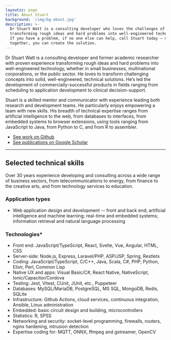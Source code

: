 ```yaml
---
layoutzz: page
title: About Stuart
background: '/img/bg-about.jpg'
description: >-
  Dr Stuart Watt is a consulting developer who loves the challenges of
  transforming rough ideas and hard problems into well-engineered technology. 
  If you have a problem, if no one else can help, call Stuart today — maybe 
  together, you can create the solution.
---
```


Dr Stuart Watt is a consulting developer and former academic researcher with
proven experience transforming rough ideas and hard problems into
well-engineered technology, whether in small businesses, multinational
corporations, or the public sector. He loves to transform challenging concepts
into solid, well-engineered, technical solutions. He’s led the development of
commercially-successful products in fields ranging from scheduling to
application development to clinical decision-support.

Stuart is a skilled mentor and communicator with experience leading both
research and development teams. He particularly enjoys empowering a team with
new skills. His breadth of technical expertise ranges from artificial
intelligence to the web, from databases to interfaces, from embedded systems to
browser extensions, using tools ranging from JavaScript to Java, from Python to
C, and from R to assembler.

* [See work on Github](https://github.com/morungos)
* [See publications on Google Scholar](https://scholar.google.com/citations?user=WDMjFKEAAAAJ&hl=en)

---

## Selected technical skills

Over 30 years experience developing and consulting across a wide range of
business sectors, from telecommunications to energy, from finance to the
creative arts, and from technology services to education.

### Application types

* Web application design and development -- front and back end; artificial
  intelligence and machine learning; real-time and embedded systems; information
  retrieval and natural language processing

### Technologies*

* Front end: JavaScript/TypeScript, React, Svelte, Vue, Angular, HTML, CSS
* Server-side: Node.js, Express, Laravel/PHP, ASP/JSP, Spring, Restlets
* Coding: JavaScript/TypeScript, C/C++, Java, Scala, C#, PHP, Python, Elixir, Perl, Common Lisp
* Native UX and apps: Visual Basic/C#, React Native, NativeScript,
  Ionic/Capacitor/Cordova
* Testing: Jest, Vitest, CUnit, JUnit, etc., Puppeteer
* Databases: MySQL/MariaDB, PostgreSQL, MS SQL, MongoDB, Redis, SQLite
* Infrastructure: Github Actions, cloud services, continuous
  integration, Ansible, Linux administration
* Embedded: basic circuit design and building, microcontrollers
* Statistics: R, SPSS
* Networking and security: socket-level programming, firewalls, routers, nginx
  hardening, intrusion detection
* Expertise coding for: MQTT, ONNX, ffmpeg and gstreamer, OpenCV
